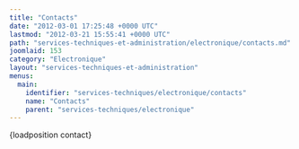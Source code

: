 ```yaml
---
title: "Contacts"
date: "2012-03-01 17:25:48 +0000 UTC"
lastmod: "2012-03-21 15:55:41 +0000 UTC"
path: "services-techniques-et-administration/electronique/contacts.md"
joomlaid: 153
category: "Electronique"
layout: "services-techniques-et-administration"
menus:
  main:
    identifier: "services-techniques/electronique/contacts"
    name: "Contacts"
    parent: "services-techniques/electronique"
---
```

{loadposition contact}
